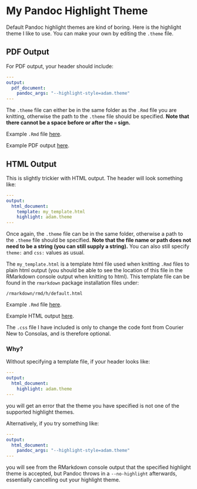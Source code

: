 # My Pandoc Highlight Theme

Default Pandoc highlight themes are kind of boring. Here is the highlight theme I like to use. You can make your own by editing the `.theme` file.

## PDF Output

For PDF output, your header should include:

```YAML
---
output:
  pdf_document:
    pandoc_args: "--highlight-style=adam.theme"
---
```

The `.theme` file can either be in the same folder as the `.Rmd` file you are knitting, otherwise the path to the `.theme` file should be specified. **Note that there cannot be a space before or after the `=` sign.**

Example `.Rmd` file [here](https://github.com/adamoshen/adam-highlight-theme/blob/master/pdf/example.Rmd).

Example PDF output [here](https://github.com/adamoshen/adam-highlight-theme/blob/master/pdf/example.pdf).

## HTML Output

This is slightly trickier with HTML output. The header will look something like:

```YAML
---
output: 
  html_document:
    template: my_template.html
    highlight: adam.theme
---
```

Once again, the `.theme` file can be in the same folder, otherwise a path to the `.theme` file should be specified. **Note that the file name or path does not need to be a string (you can still supply a string).** You can also still specify `theme:` and `css:` values as usual.

The `my_template.html` is a template html file used when knitting `.Rmd` files to plain html output (you should be able to see the location of this file in the RMarkdown console output when knitting to html). This template file can be found in the `rmarkdown` package installation files under:

```
/rmarkdown/rmd/h/default.html
```

Example `.Rmd` file [here](https://github.com/adamoshen/adam-highlight-theme/blob/master/html/demofile.Rmd).

Example HTML output [here](https://www.shena.ca/demofile.html).

The `.css` file I have included is only to change the code font from Courier New to Consolas, and is therefore optional.

### Why?

Without specifying a template file, if your header looks like:

```YAML
---
output:
  html_document:
    highlight: adam.theme
---
```

you will get an error that the theme you have specified is not one of the supported highlight themes.

Alternatively, if you try something like:

```YAML
---
output: 
  html_document:
    pandoc_args: "--highlight-style=adam.theme"
---
```

you will see from the RMarkdown console output that the specified highlight theme is accepted, but Pandoc throws in a `--no-highlight` afterwards, essentially cancelling out your highlight theme.